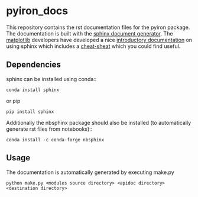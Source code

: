 # pyiron_docs

This repository contains the rst documentation files for the pyiron package. The documentation is built with the 
[sphinx document generator](http://www.sphinx-doc.org/en/stable/index.html). The [matplotlib](https://matplotlib.org/) 
developers have developed a nice [introductory documentation](https://matplotlib.org/) on using sphinx which includes a 
[cheat-sheat](https://matplotlib.org/sampledoc/cheatsheet.html) which you could find useful.

## Dependencies


sphinx can be installed using conda::


`conda install sphinx`

or pip

`pip install sphinx`

Additionally the nbsphinx package should also be installed (to automatically generate rst files from notebooks)::

`conda install -c conda-forge nbsphinx`


## Usage 

The documentation is automatically generated by executing make.py

`python make.py <modules source directory> <apidoc directory> <destination directory>`




